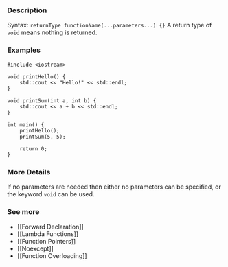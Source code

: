 ### Description
Syntax: `returnType functionName(...parameters...) {}`
A return type of `void` means nothing is returned.
### Examples
```run-cpp
#include <iostream>

void printHello() {
	std::cout << "Hello!" << std::endl;
}

void printSum(int a, int b) {
	std::cout << a + b << std::endl;
}

int main() {
	printHello();
	printSum(5, 5);
	
	return 0;
}
```

### More Details
If no parameters are needed then either no parameters can be specified, or the keyword `void` can be used.

### See more
* [[Forward Declaration]]
* [[Lambda Functions]]
* [[Function Pointers]]
* [[Noexcept]]
* [[Function Overloading]]